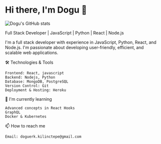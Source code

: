 # Hi there, I'm Dogu 👋

![Dogu's GitHub stats](https://github-readme-stats.vercel.app/api?username=Doguerk&theme=dark&show_icons=true)

Full Stack Developer | JavaScript | Python | React | Node.js


I'm a full stack developer with experience in JavaScript, Python, React, and Node.js. I'm passionate about developing user-friendly, efficient, and scalable web applications.


🛠️ Technologies & Tools

    Frontend: React, javascript
    Backend: Nodejs, Python
    Database: MongoDB, PostgreSQL
    Version Control: Git
    Deployment & Hosting: Heroku

🌱 I'm currently learning

    Advanced concepts in React Hooks
    GraphQL
    Docker & Kubernetes

📫 How to reach me

    Email: doguerk.kilinctepe@gmail.com
